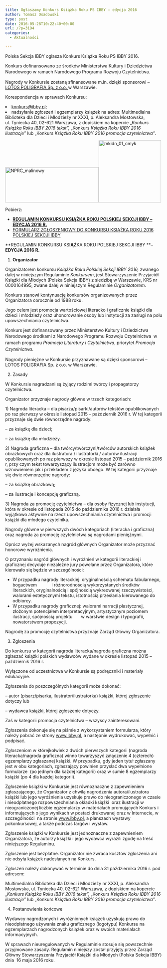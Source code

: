 ```yaml
---
title: Ogłaszamy Konkurs Książka Roku PS IBBY – edycja 2016
author: Tomasz Osadowski
type: post
date: 2016-05-28T10:22:40+00:00
url: /?p=3194
categories:
  - Aktualności

---
```

Polska Sekcja IBBY ogłasza Konkurs Książka Roku PS IBBY 2016.

<p style="text-align: left;">
  Konkurs dofinansowano ze środków Ministerstwa Kultury i Dziedzictwa Narodowego w ramach <span style="line-height: 1.5;">Narodowego Programu Rozwoju Czytelnictwa.</span>
<p style="text-align: left;">
  Nagrody w Konkursie zostaną sfinansowane m.in. dzięki sponsorowi – <a href="https://lotos-poligrafia.pl/" target="_blank">LOTOS POLIGRAFIA Sp. z o.o. </a>w Warszawie.
<p style="text-align: left;">
  Korespondencja w sprawach Konkursu:
<li style="text-align: left;">
  <a href="mailto:konkurs@ibby.pl" target="_blank">konkurs@ibby.pl</a>;
</li>
<li style="text-align: left;">
  nadsyłanie zgłoszeń i egzemplarzy książek na adres: Multimedialna Biblioteka dla Dzieci i Młodzieży nr XXXI, p. Aleksandra Mostowska, ul. Tyniecka 40, 02-621 Warszawa, z dopiskiem na kopercie „<em>Konkurs </em><em>Ksi</em><em>ąż</em><em>ka Roku IBBY 2016 tekst</em><em>”</em><em>, </em>„Konkurs <em>Ksi</em><em>ąż</em><em>ka Roku IBBY 2016 ilustracje</em><em>”</em> lub „Konkurs <em>Ksi</em><em>ąż</em><em>ka Roku IBBY 2016 promocja czytelnictwa</em><em>”</em>.
</li>

<!--more-->

<img class="alignnone size-medium wp-image-2694" src="http://www.ibby.pl/wp-content/uploads/2015/12/NPRC_malinowy-300x113.jpg" alt="NPRC_malinowy" width="300" height="113" srcset="http://www.ibby.pl/wp-content/uploads/2015/12/NPRC_malinowy-300x113.jpg 300w, http://www.ibby.pl/wp-content/uploads/2015/12/NPRC_malinowy-150x57.jpg 150w, http://www.ibby.pl/wp-content/uploads/2015/12/NPRC_malinowy.jpg 492w" sizes="(max-width: 300px) 100vw, 300px" /><img class="alignnone size-medium wp-image-2693" src="http://www.ibby.pl/wp-content/uploads/2015/12/mkidn_01_cmyk-200x200.jpg" alt="mkidn_01_cmyk" width="200" height="200" srcset="http://www.ibby.pl/wp-content/uploads/2015/12/mkidn_01_cmyk-200x200.jpg 200w, http://www.ibby.pl/wp-content/uploads/2015/12/mkidn_01_cmyk-100x100.jpg 100w, http://www.ibby.pl/wp-content/uploads/2015/12/mkidn_01_cmyk-600x600.jpg 600w, http://www.ibby.pl/wp-content/uploads/2015/12/mkidn_01_cmyk.jpg 1323w" sizes="(max-width: 200px) 100vw, 200px" />

Pobierz:

  * **<a href="http://www.ibby.pl/wp-content/uploads/2016/05/REGULAMIN-KONKURSU-KSIĄŻKA-ROKU-POLSKIEJ-SEKCJI-IBBY-–-EDYCJA-2016-R.-1.pdf" target="_blank">REGULAMIN KONKURSU KSIĄŻKA ROKU POLSKIEJ SEKCJI IBBY – EDYCJA 2016 R.</a>**
  * <a href="http://www.ibby.pl/wp-content/uploads/2016/05/FORMULARZ-ZGŁOSZENIOWY-DO-KONKURSU-KSIĄŻKA-ROKU-2016-POLSKIEJ-SEKCJI-IBBY-1.docx" target="_blank">FORMULARZ ZGŁOSZENIOWY DO KONKURSU KSIĄŻKA ROKU 2016 POLSKIEJ SEKCJI IBBY</a>

**REGULAMIN KONKURSU KSI****ĄŻ****KA ROKU POLSKIEJ SEKCJI IBBY ****–** **EDYCJA 2016 R.**

  1.  **Organizator**

<p style="text-align: left;">
  Organizatorem konkursu <em>Ksi</em><em>ąż</em><em>ka Roku Polskiej Sekcji IBBY 2016, </em>zwanego dalej w niniejszym Regulaminie <em>Konkursem</em>, jest Stowarzyszenie Przyjaciół Książki dla Młodych (Polska Sekcja IBBY) z siedzibą w Warszawie, KRS nr 0000164995, zwane dalej w niniejszym Regulaminie <em>Organizatorem</em>.
<p style="text-align: left;">
  Konkurs stanowi kontynuację konkursów organizowanych przez Organizatora corocznie od 1988 roku.
<p style="text-align: left;">
  Jego celem jest promocja wartościowej literacko i graficznie książki dla dzieci i młodzieży oraz uhonorowanie osoby lub instytucji za zasługi na polu upowszechniania czytelnictwa.
<p style="text-align: left;">
  Konkurs jest dofinansowany przez Ministerstwo Kultury i Dziedzictwa Narodowego środkami <span style="line-height: 1.5;">z Narodowego Programu Rozwoju Czytelnictwa  w ramach programu </span><em style="line-height: 1.5;">Promocja Literatury</em><em style="line-height: 1.5;"> </em><em style="line-height: 1.5;">i Czytelnictwa</em><span style="line-height: 1.5;">, priorytet </span><em style="line-height: 1.5;">Promocja Czytelnictwa</em><span style="line-height: 1.5;">.</span>
<p style="text-align: left;">
  Nagrody pieniężne w Konkursie przyznawane są dzięki sponsorowi – LOTOS POLIGRAFIA Sp. z o.o. w Warszawie.
<ol style="text-align: left;" start="2">
  <li>
     Zasady
  </li>
</ol>

<p style="text-align: left;">
  W Konkursie nagradzani są żyjący rodzimi twórcy i propagatorzy czytelnictwa.
<p style="text-align: left;">
  Organizator przyznaje nagrody główne w trzech kategoriach:
<p style="text-align: left;">
  1) Nagroda literacka – dla pisarza/pisarki/autorów tekstów opublikowanych po raz pierwszy w okresie listopad 2015 – październik 2016 r. W tej kategorii przyznaje się dwie równorzędne nagrody:
<p style="text-align: left;">
  &#8211; za książkę dla dzieci;
<p style="text-align: left;">
  &#8211; za książkę dla młodzieży.
<p style="text-align: left;">
  2) Nagroda graficzna – dla twórcy/twórczyni/twórców autorskich książek obrazkowych oraz dla ilustratora / ilustratorki / autorów ilustracji opublikowanych po raz pierwszy w okresie listopad 2015 – październik 2016 r, przy czym tekst towarzyszący ilustracjom może być zarówno wznowieniem jak i przekładem z języka obcego. W tej kategorii przyznaje się dwie równorzędne nagrody:
<p style="text-align: left;">
  &#8211; za książkę obrazkową;
<p style="text-align: left;">
  &#8211; za ilustracje i koncepcję graficzną.
<p style="text-align: left;">
  3) Nagroda za promocję czytelnictwa – dla osoby fizycznej lub instytucji, która w okresie od listopada 2015 do października 2016 r. działała wyjątkowo aktywnie na rzecz upowszechniania czytelnictwa i promocji książki dla młodego czytelnika.
<p style="text-align: left;">
  Nagrody główne w pierwszych dwóch kategoriach (literacka i graficzna) oraz nagroda za promocję czytelnictwa są nagrodami pieniężnymi.
<p style="text-align: left;">
  Oprócz wyżej wskazanych nagród głównych Organizator może przyznać honorowe wyróżnienia.
<p style="text-align: left;">
  O przyznaniu nagród głównych i wyróżnień w kategorii literackiej i graficznej decyduje niezależne jury powołane przez Organizatora, które kierowało się będzie w szczególności:
<ul style="text-align: left;">
  <li>
    W przypadku nagrody literackiej: oryginalnością schematu fabularnego, bogactwem            i różnorodnością wykorzystanych środków literackich, oryginalnością i spójnością wykreowanej rzeczywistości, walorami estetycznymi tekstu, istotnością przesłania kierowanego do odbiorcy.
  </li>
  <li>
    W przypadku nagrody graficznej: walorami narracji plastycznej, złożonym potencjałem interpretacyjnym, artystycznym poziomem ilustracji, spójnością projektu       w warstwie design i typografii, nowatorstwem propozycji.
  </li>
</ul>

<p style="text-align: left;">
  Nagrodę za promocję czytelnictwa przyznaje Zarząd Główny Organizatora.
<ol style="text-align: left;" start="3">
  <li>
    Zgłoszenia
  </li>
</ol>

<p style="text-align: left;">
  Do konkursu w kategorii nagroda literacka/nagroda graficzna można zgłaszać książki polskich wydawców wydane w okresie listopad 2015 – październik 2016 r.
<p style="text-align: left;">
  Wyłączone od uczestnictwa w Konkursie są podręczniki i materiały edukacyjne.
<p style="text-align: left;">
  Zgłoszenia do poszczególnych kategorii może dokonać:
<p style="text-align: left;">
  &#8211; autor (pisarz/pisarka, ilustrator/ilustratorka) książki, której zgłoszenie dotyczy lub
<p style="text-align: left;">
  &#8211; wydawca książki, której zgłoszenie dotyczy.
<p style="text-align: left;">
  Zaś w kategorii promocja czytelnictwa – wszyscy zainteresowani.
<p style="text-align: left;">
  Zgłoszenia dokonuje się na piśmie z wykorzystaniem formularza, który należy pobrać ze strony <a href="http://www.ibby.pl/">www.ibby.pl</a>, a następnie wydrukować, wypełnić i podpisać.
<p style="text-align: left;">
  Zgłoszeniom w którejkolwiek z dwóch pierwszych kategorii (nagroda literacka/nagroda graficzna) winno towarzyszyć załączenie 4 (czterech) egzemplarzy zgłaszanej książki. W przypadku, gdy jeden tytuł zgłaszany jest w obu kategoriach, zgłaszający powinien przysłać dwa wypełnione formularze  (po jednym dla każdej kategorii) oraz w sumie 8 egzemplarzy książki (po 4 dla każdej kategorii).
<p style="text-align: left;">
  Zgłoszenie książki w Konkursie jest równoznaczne z zapewnieniem zgłaszającego, że Organizator z chwilą nagrodzenia autora/ilustratora książki lub jego wyróżnienia uzyskuje prawo do nieograniczonego w czasie i nieodpłatnego rozpowszechniania okładki książki  oraz ilustracji w nieograniczonej liczbie egzemplarzy w materiałach promujących Konkurs i informujących o jego wynikach w postaci drukowanej oraz w Internecie, w szczególności  na stronie <a href="http://www.ibby.pl/?p=3194" target="_blank">www.ibby.pl</a>, a planszach wystawy pokonkursowej, a także podczas targów i wystaw.
<p style="text-align: left;">
  Zgłoszenie książki w Konkursie jest jednoznaczne z zapewnieniem Organizatora, że autorzy książki i jego wydawca wyrazili zgodę na treść niniejszego Regulaminu.
<p style="text-align: left;">
  Zgłoszenie jest bezpłatne. Organizator nie zwraca kosztów zgłoszenia ani nie odsyła książek nadesłanych na Konkurs.
<p style="text-align: left;">
  Zgłoszeń należy dokonywać w terminie do dnia 31 października 2016 r. pod adresem:
<p style="text-align: left;">
  Multimedialna Biblioteka dla Dzieci i Młodzieży nr XXXI, p. Aleksandra Mostowska, ul. Tyniecka 40, 02-621 Warszawa, z dopiskiem na kopercie „<em>Konkurs </em><em>Ksi</em><em>ąż</em><em>ka Roku IBBY 2016 tekst</em><em>”</em><em>, </em>„Konkurs <em>Ksi</em><em>ąż</em><em>ka Roku IBBY 2016 ilustracje</em><em>”</em> lub „Konkurs <em>Ksi</em><em>ąż</em><em>ka Roku IBBY 2016 promocja czytelnictwa</em><em>”</em>.
<ol style="text-align: left;" start="4">
  <li>
    Postanowienia końcowe
  </li>
</ol>

<p style="text-align: left;">
  Wydawcy nagrodzonych i wyróżnionych książek uzyskują prawo do nieodpłatnego używania znaku graficznego (logotypu) Konkursu na egzemplarzach nagrodzonych książek oraz w swoich materiałach informacyjnych.
<p style="text-align: left;">
  W sprawach nieuregulowanych w Regulaminie stosuje się powszechnie przyjmowane zasady. Regulamin niniejszy został przyjęty przez Zarząd Główny Stowarzyszenia Przyjaciół Książki dla Młodych (Polska Sekcja IBBY) dnia  16 maja 2016 roku.
</p>
